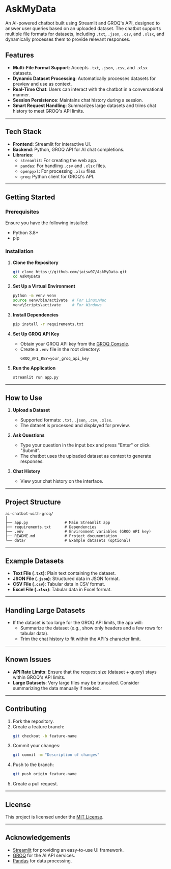 # **AskMyData**  
An AI-powered chatbot built using Streamlit and GROQ's API, designed to answer user queries based on an uploaded dataset. The chatbot supports multiple file formats for datasets, including `.txt`, `.json`, `.csv`, and `.xlsx`, and dynamically processes them to provide relevant responses.  

## **Features**  
- **Multi-File Format Support**: Accepts `.txt`, `.json`, `.csv`, and `.xlsx` datasets.  
- **Dynamic Dataset Processing**: Automatically processes datasets for preview and use as context.  
- **Real-Time Chat**: Users can interact with the chatbot in a conversational manner.  
- **Session Persistence**: Maintains chat history during a session.  
- **Smart Request Handling**: Summarizes large datasets and trims chat history to meet GROQ's API limits.  

---

## **Tech Stack**  
- **Frontend**: Streamlit for interactive UI.  
- **Backend**: Python, GROQ API for AI chat completions.  
- **Libraries**:  
  - `streamlit`: For creating the web app.  
  - `pandas`: For handling `.csv` and `.xlsx` files.  
  - `openpyxl`: For processing `.xlsx` files.  
  - `groq`: Python client for GROQ's API.  

---

## **Getting Started**  

### **Prerequisites**  
Ensure you have the following installed:  
- Python 3.8+  
- pip  

### **Installation**  

1. **Clone the Repository**  
   ```bash
   git clone https://github.com/jaisw07/AskMyData.git
   cd AskMyData
   ```

2. **Set Up a Virtual Environment**  
   ```bash
   python -m venv venv
   source venv/bin/activate  # For Linux/Mac
   venv\Scripts\activate     # For Windows
   ```

3. **Install Dependencies**  
   ```bash
   pip install -r requirements.txt
   ```

4. **Set Up GROQ API Key**  
   - Obtain your GROQ API key from the [GROQ Console](https://console.groq.com/).  
   - Create a `.env` file in the root directory:  
     ```env
     GROQ_API_KEY=your_groq_api_key
     ```  

5. **Run the Application**  
   ```bash
   streamlit run app.py
   ```  

---

## **How to Use**  

1. **Upload a Dataset**  
   - Supported formats: `.txt`, `.json`, `.csv`, `.xlsx`.  
   - The dataset is processed and displayed for preview.  

2. **Ask Questions**  
   - Type your question in the input box and press "Enter" or click "Submit".  
   - The chatbot uses the uploaded dataset as context to generate responses.  

3. **Chat History**  
   - View your chat history on the interface.  

---

## **Project Structure**  
```
ai-chatbot-with-groq/
│
├── app.py                # Main Streamlit app
├── requirements.txt      # Dependencies
├── .env                  # Environment variables (GROQ API key)
├── README.md             # Project documentation
└── data/                 # Example datasets (optional)
```

---

## **Example Datasets**  

- **Text File (`.txt`)**: Plain text containing the dataset.  
- **JSON File (`.json`)**: Structured data in JSON format.  
- **CSV File (`.csv`)**: Tabular data in CSV format.  
- **Excel File (`.xlsx`)**: Tabular data in Excel format.  

---

## **Handling Large Datasets**  
- If the dataset is too large for the GROQ API limits, the app will:  
  - Summarize the dataset (e.g., show only headers and a few rows for tabular data).  
  - Trim the chat history to fit within the API's character limit.  

---

## **Known Issues**  
- **API Rate Limits**: Ensure that the request size (dataset + query) stays within GROQ's API limits.  
- **Large Datasets**: Very large files may be truncated. Consider summarizing the data manually if needed.  

---

## **Contributing**  
1. Fork the repository.  
2. Create a feature branch:  
   ```bash
   git checkout -b feature-name
   ```  
3. Commit your changes:  
   ```bash
   git commit -m "Description of changes"
   ```  
4. Push to the branch:  
   ```bash
   git push origin feature-name
   ```  
5. Create a pull request.  

---

## **License**  
This project is licensed under the [MIT License](LICENSE).  

---

## **Acknowledgements**  
- [Streamlit](https://streamlit.io/) for providing an easy-to-use UI framework.  
- [GROQ](https://groq.com/) for the AI API services.  
- [Pandas](https://pandas.pydata.org/) for data processing.  
